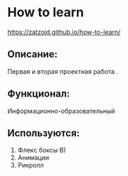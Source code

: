 
#  How to learn
 https://zatzoid.github.io/how-to-learn/
## Описание:
  Первая и вторая проектная работа .

## Функционал:
  Информационно-образовательный


## Используются:
  1. Флекс боксы В)
  2. Анимации
  3. Рикролл


